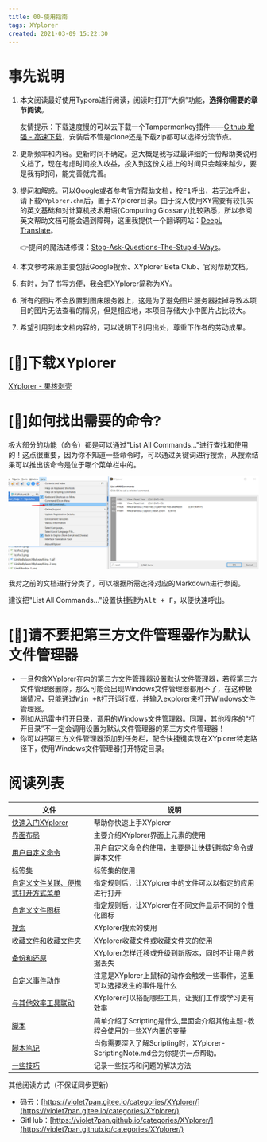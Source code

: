```yaml
---
title: 00-使用指南
tags: XYplorer
created: 2021-03-09 15:22:30
---
```



# 事先说明

1. 本文阅读最好使用Typora进行阅读，阅读时打开“大纲”功能，**选择你需要的章节阅读**。
   
   友情提示：下载速度慢的可以去下载一个Tampermonkey插件——[Github 增强 - 高速下载](https://greasyfork.org/en/scripts/412245-github-%E5%A2%9E%E5%BC%BA-%E9%AB%98%E9%80%9F%E4%B8%8B%E8%BD%BD)，安装后不管是clone还是下载zip都可以选择分流节点。

2. 更新频率和内容。更新时间不确定。这大概是我写过最详细的一份帮助类说明文档了，现在考虑时间投入收益，投入到这份文档上的时间只会越来越少，要是我有时间，能完善就完善。

3. 提问和解惑。可以Google或者参考官方帮助文档，按<kbd>F1</kbd>呼出，若无法呼出，请下载`XYplorer.chm`后，置于XYplorer目录。由于深入使用XY需要有较扎实的英文基础和对计算机技术用语(Computing Glossary)比较熟悉，所以参阅英文帮助文档可能会遇到障碍，这里我提供一个翻译网站：[DeepL Translate](https://www.deepl.com/translator)。
   
   :point_right:提问的魔法进修课：[Stop-Ask-Questions-The-Stupid-Ways](https://github.com/dogfight360/Stop-Ask-Questions-The-Stupid-Ways/blob/master/README.md)。

4. 本文参考来源主要包括Google搜索、XYplorer Beta Club、官网帮助文档。

5. 有时，为了书写方便，我会把XYplorer简称为XY。

6. 所有的图片不会放置到图床服务器上，这是为了避免图片服务器挂掉导致本项目的图片无法查看的情况，但是相应地，本项目存储大小中图片占比较大。

7. 希望引用到本文档内容的，可以说明下引用出处，尊重下作者的劳动成果。

# [📌]下载XYplorer

[XYplorer - 果核剥壳](https://www.ghxi.com/xyplorer-2.html)

# [📌]如何找出需要的命令?

极大部分的功能（命令）都是可以通过"List All Commands..."进行查找和使用的！这点很重要，因为你不知道一些命令时，可以通过关键词进行搜索，从搜索结果可以推出该命令是位于哪个菜单栏中的。

![ListAllCommands-1](_resources/ListAllCommands-1.png)

我对之前的文档进行分类了，可以根据所需选择对应的Markdown进行参阅。

建议把"List All Commands..."设置快捷键为<kbd>Alt + F</kbd>，以便快速呼出。

# [📌]请不要把第三方文件管理器作为默认文件管理器

* 一旦包含XYplorer在内的第三方文件管理器设置默认文件管理器，若将第三方文件管理器删除，那么可能会出现Windows文件管理器都用不了，在这种极端情况，只能通过<kbd>Win +R</kbd>打开运行框，并输入explorer来打开Windows文件管理器。
* 例如从迅雷中打开目录，调用的Windows文件管理器。同理，其他程序的“打开目录”不一定会调用设置为默认文件管理器的第三方文件管理器！
* 你可以把第三方文件管理器添加到任务栏，配合快捷键实现在XYplorer特定路径下，使用Windows文件管理器打开特定目录。

# 阅读列表

| 文件                                         | 说明                                                     |
|--------------------------------------------|--------------------------------------------------------|
| [快速入门XYplorer](./XYplorer-QuickStart.md)   | 帮助你快速上手XYplorer                                        |
| [界面布局](./XYplorer-Layout.md)               | 主要介绍XYplorer界面上元素的使用                                   |
| [用户自定义命令](./XYplorer-UDC.md)               | 用户自定义命令的使用，主要是让快捷键绑定命令或脚本文件                            |
| [标签集](./XYplorer-Tags.md)                  | 标签集的使用                                                 |
| [自定义文件关联、便携式打开方式菜单](./XYplorer-CFA_POM.md) | 指定规则后，让XYplorer中的文件可以以指定的应用进行打开                        |
| [自定义文件图标](./XYplorer-CFI.md)               | 指定规则后，让XYplorer在不同文件显示不同的个性化图标                         |
| [搜索](./XYplorer-Search.md)                 | XYplorer搜索的使用                                          |
| [收藏文件和收藏文件夹](./XYplorer-Favorites.md)      | XYplorer收藏文件或收藏文件夹的使用                                  |
| [备份和还原](./XYplorer-Backup_Restore.md)      | XYplorer怎样迁移或升级到新版本，同时不让用户数据丢失                         |
| [自定义事件动作](./XYplorer-XYplorer-CEA.md)      | 注意是XYplorer上鼠标的动作会触发一些事件，这里可以选择发生的事件是什么                |
| [与其他效率工具联动](./XYplorer-MatchingTools.md)   | XYplorer可以搭配哪些工具，让我们工作或学习更有效率                          |
| [脚本](./XYplorer-Scripting.md)              | 简单介绍了Scripting是什么,里面会介绍其他主题-教程会使用的一些XY内置的变量            |
| [脚本笔记](./XYplorer-ScriptingNote.md)        | 当你需要深入了解Scripting时，XYplorer-ScriptingNote.md会为你提供一点帮助。 |
| [一些技巧](./XYplorer-Tips.md)                 | 记录一些技巧和问题的解决方法                                         |

其他阅读方式（不保证同步更新）

* 码云：[https://violet7pan.gitee.io/categories/XYplorer/](https://violet7pan.gitee.io/categories/XYplorer/)
* GitHub：[https://violet7pan.github.io/categories/XYplorer/](https://violet7pan.github.io/categories/XYplorer/)
